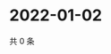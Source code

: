 # 2022-01-02

共 0 条

<!-- BEGIN WEIBO -->
<!-- 最后更新时间 Sun Jan 02 2022 03:07:15 GMT+0800 (China Standard Time) -->

<!-- END WEIBO -->
